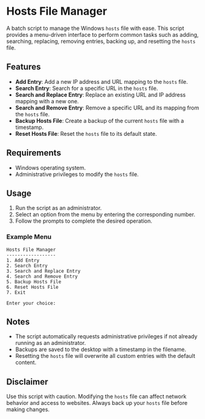# Hosts File Manager

A batch script to manage the Windows `hosts` file with ease. This script provides a menu-driven interface to perform common tasks such as adding, searching, replacing, removing entries, backing up, and resetting the `hosts` file.

## Features

- **Add Entry**: Add a new IP address and URL mapping to the `hosts` file.
- **Search Entry**: Search for a specific URL in the `hosts` file.
- **Search and Replace Entry**: Replace an existing URL and IP address mapping with a new one.
- **Search and Remove Entry**: Remove a specific URL and its mapping from the `hosts` file.
- **Backup Hosts File**: Create a backup of the current `hosts` file with a timestamp.
- **Reset Hosts File**: Reset the `hosts` file to its default state.

## Requirements

- Windows operating system.
- Administrative privileges to modify the `hosts` file.

## Usage

1. Run the script as an administrator.
2. Select an option from the menu by entering the corresponding number.
3. Follow the prompts to complete the desired operation.

### Example Menu

```
Hosts File Manager
------------------
1. Add Entry
2. Search Entry
3. Search and Replace Entry
4. Search and Remove Entry
5. Backup Hosts File
6. Reset Hosts File
7. Exit

Enter your choice:
```

## Notes

- The script automatically requests administrative privileges if not already running as an administrator.
- Backups are saved to the desktop with a timestamp in the filename.
- Resetting the `hosts` file will overwrite all custom entries with the default content.

## Disclaimer

Use this script with caution. Modifying the `hosts` file can affect network behavior and access to websites. Always back up your `hosts` file before making changes.

